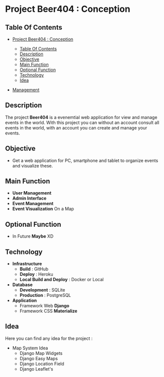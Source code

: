 # Project Beer404 : Conception

## Table Of Contents

- [Project Beer404 : Conception](#project-beer404--conception)
  - [Table Of Contents](#table-of-contents)
  - [Description](#description)
  - [Objective](#objective)
  - [Main Function](#main-function)
  - [Optional Function](#optional-function)
  - [Technology](#technology)
  - [Idea](#idea)

- [Management](./manage/task.md)

## Description

The project **Beer404** is a evenemtial web application for view and manage events in the world. With this project you can without an account consult all events in the world, with an account you can create and manage your events.

## Objective

- Get a web application for PC, smartphone and tablet to organize events and visualize these.

## Main Function

- **User Management**
- **Admin Interface**
- **Event Management**
- **Event Visualization** On a Map

## Optional Function

- In Future **Maybe** XD

## Technology

- **Infrastructure**
  - **Build** : GitHub
  - **Deploy** : Heroku
  - **Local Build and Deploy** : Docker or Local
- **Database**
  - **Development** : SQLite
  - **Production** : PostgreSQL
- **Application**
  - Framework Web **Django**
  - Framework CSS **Materialize**

## Idea

Here you can find any idea for the project :

- Map System Idea
  - Django Map Widgets
  - Django Easy Maps
  - Django Location Field
  - Django Leaflet's
